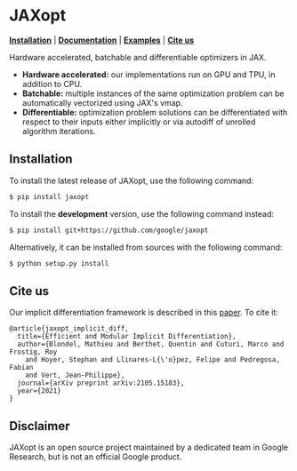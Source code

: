 # JAXopt

[**Installation**](#installation)
| [**Documentation**](https://jaxopt.github.io)
| [**Examples**](https://github.com/google/jaxopt/tree/main/examples)
| [**Cite us**](#citeus)

Hardware accelerated, batchable and differentiable optimizers in JAX.

- **Hardware accelerated:** our implementations run on GPU and TPU, in addition
  to CPU.
- **Batchable:** multiple instances of the same optimization problem can be
  automatically vectorized using JAX's vmap.
- **Differentiable:** optimization problem solutions can be differentiated with
  respect to their inputs either implicitly or via autodiff of unrolled
  algorithm iterations.

## Installation<a id="installation"></a>

To install the latest release of JAXopt, use the following command:

```bash
$ pip install jaxopt
```

To install the **development** version, use the following command instead:

```bash
$ pip install git+https://github.com/google/jaxopt
```

Alternatively, it can be installed from sources with the following command:

```bash
$ python setup.py install
```

## Cite us<a id="citeus"></a>

Our implicit differentiation framework is described in this
[paper](https://arxiv.org/abs/2105.15183). To cite it:

```
@article{jaxopt_implicit_diff,
  title={Efficient and Modular Implicit Differentiation},
  author={Blondel, Mathieu and Berthet, Quentin and Cuturi, Marco and Frostig, Roy 
    and Hoyer, Stephan and Llinares-L{\'o}pez, Felipe and Pedregosa, Fabian 
    and Vert, Jean-Philippe},
  journal={arXiv preprint arXiv:2105.15183},
  year={2021}
}
```

## Disclaimer

JAXopt is an open source project maintained by a dedicated team in Google Research, but is not an official Google product.
